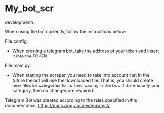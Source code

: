 # My_bot_scr
developments.

When using the bot correctly, follow the instructions below:

File config:
- When creating a telegram bot, take the address of your token and insert it into the TOKEN.

File main.py:
- When starting the scraper, you need to take into account that in the future the bot will use the downloaded file. 
  That is, you should create new files for categories for further loading in the bot.
  If there is only one category, then no changes are required.
  
Telegram Bot was created according to the rules specified in this documentation:
https://docs.aiogram.dev/en/latest/
